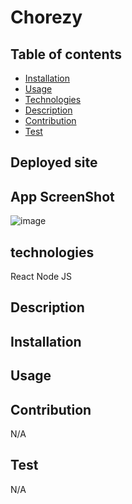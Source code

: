# Chorezy

## Table of contents

* [Installation](#installation)
* [Usage](#usage)
* [Technologies](#Technologies)
* [Description](#Description)
* [Contribution](#Contribution)
* [Test](#Test)

## Deployed site


## App ScreenShot

![image](https://user-images.githubusercontent.com/92074903/163104724-6d562d09-23fd-4668-a12e-d0fe9df2b7f9.png)


## technologies

React
Node JS



## Description



## Installation


## Usage


## Contribution
N/A

## Test
N/A

